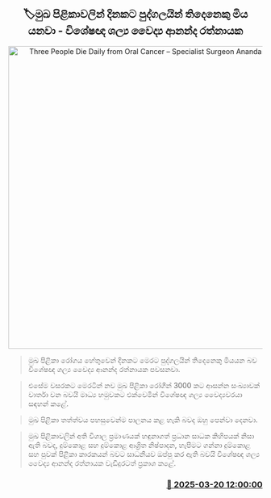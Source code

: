 <p align='center'><b><h2 align='center' title='Three People Die Daily from Oral Cancer – Specialist Surgeon Ananda Ratnayake'>🏷මුඛ පිළිකාවලින් දිනකට පුද්ගලයින් තිදෙනෙකු මිය යනවා  - විශේෂඥ ශල්‍ය වෛද්‍ය ආනන්ද රත්නායක</h2></b></p>
<p align='center'><img src='https://helakuru.sgp1.cdn.digitaloceanspaces.com/esana/images/lib/oral-cancer.jpg' width='600' alt='Three People Die Daily from Oral Cancer – Specialist Surgeon Ananda Ratnayake'></p>

> මුඛ පිළිකා රෝගය හේතුවෙන් දිනකට මෙරට පුද්ගලයින් තිදෙනෙකු මියයන බව විශේෂඥ ශල්‍ය වෛද්‍ය ආනන්ද රත්නායක පවසනවා.

> එසේම වසරකට මෙරටින් නව මුඛ පිළිකා රෝගීන් 3000 කට ආසන්න සංඛ්‍යාවක් වාර්තා වන බවයි මාධ්‍ය හමුවකට එක්වෙමින් විශේෂඥ ශල්‍ය වෛද්‍යවරයා සඳහන් කළේ.

> මුඛ පිළිකා තත්ත්වය පහසුවෙන්ම පාලනය කළ හැකි බවද ඔහු පෙන්වා දෙනවා.

> මුඛ පිළිකාවලින් අති විශාල ප්‍රමාණයක් හඳුනාගත් ප්‍රධාන සාධක කිහිපයක් නිසා ඇති බවද, දුම්කොළ සහ දුම්කොළ ආශ්‍රිත නිෂ්පාදන, හැපීමට ගන්නා දුම්කොළ සහ පුවක් පිළිකා කාරකයන් බවට සාධනීයව ඔප්පු කර ඇති බවයි විශේෂඥ ශල්‍ය වෛද්‍ය ආනන්ද රත්නායක වැඩිදුරටත් ප්‍රකාශ කළේ. 



<h3 align='right'><a href='https://www.helakuru.lk/esana/p/108485/'>📅 2025-03-20 12:00:00</a></h3>
